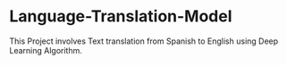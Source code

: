 # Language-Translation-Model
This Project involves Text translation from Spanish to English using Deep Learning Algorithm.
